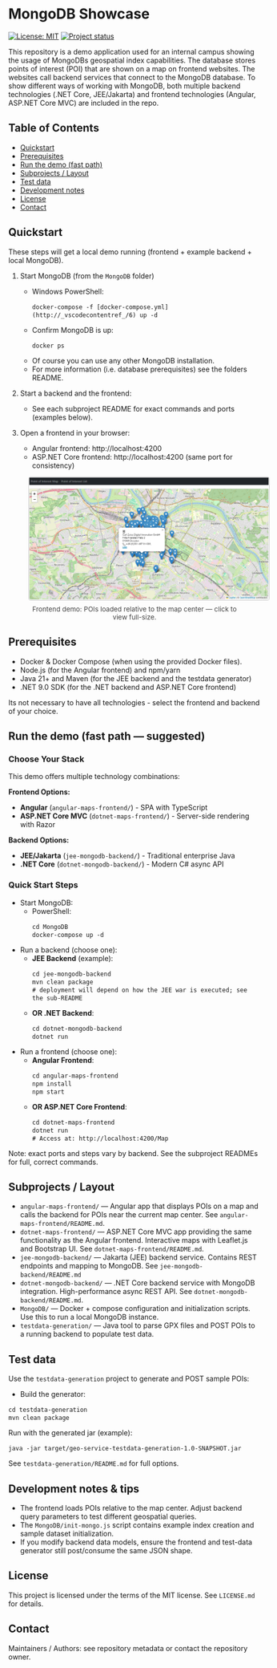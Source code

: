# MongoDB Showcase

[![License: MIT](https://img.shields.io/badge/License-MIT-blue.svg)](#license)
[![Project status](https://img.shields.io/badge/status-demo-orange.svg)](#)

This repository is a demo application used for an internal campus showing the usage of MongoDBs geospatial index capabilities. The database stores points of interest (POI) that are shown on a map on frontend websites. The websites call backend services that connect to the MongoDB database. To show different ways of working with MongoDB, both multiple backend technologies (.NET Core, JEE/Jakarta) and frontend technologies (Angular, ASP.NET Core MVC) are included in the repo.

## Table of Contents
- [Quickstart](#quickstart)
- [Prerequisites](#prerequisites)
- [Run the demo (fast path)](#run-the-demo-fast-path)
- [Subprojects / Layout](#subprojects--layout)
- [Test data](#test-data)
- [Development notes](#development-notes)
- [License](#license)
- [Contact](#contact)

## Quickstart

These steps will get a local demo running (frontend + example backend + local MongoDB).

1. Start MongoDB (from the `MongoDB` folder)
   - Windows PowerShell:
     ```
     docker-compose -f [docker-compose.yml](http://_vscodecontentref_/6) up -d
     ```
   - Confirm MongoDB is up:
     ```
     docker ps
     ```
   - Of course you can use any other MongoDB installation.
   - For more information (i.e. database prerequisites) see the folders README.

2. Start a backend and the frontend:
   - See each subproject README for exact commands and ports (examples below).

3. Open a frontend in your browser:
   - Angular frontend: http://localhost:4200  
   - ASP.NET Core frontend: http://localhost:4200 (same port for consistency)

<figure style="text-align:center;">
  <a href="media/screenshots/frontend_screenshot.png" target="_blank" rel="noopener">
    <img src="media/screenshots/frontend_screenshot.png"
         alt="Angular frontend: interactive map with Points of Interest marked"
         style="max-width:480px;height:auto;border:1px solid #ccc;border-radius:4px;" />
  </a>
  <figcaption style="font-size:0.95em;color:#444;margin-top:6px;">
    Frontend demo: POIs loaded relative to the map center — click to view full-size.
  </figcaption>
</figure>

## Prerequisites
- Docker & Docker Compose (when using the provided Docker files).
- Node.js (for the Angular frontend) and npm/yarn
- Java 21+ and Maven (for the JEE backend and the testdata generator)  
- .NET 9.0 SDK (for the .NET backend and ASP.NET Core frontend)

Its not necessary to have all technologies - select the frontend and backend of your choice.

## Run the demo (fast path — suggested)

### Choose Your Stack
This demo offers multiple technology combinations:

**Frontend Options:**
- **Angular** (`angular-maps-frontend/`) - SPA with TypeScript
- **ASP.NET Core MVC** (`dotnet-maps-frontend/`) - Server-side rendering with Razor

**Backend Options:**  
- **JEE/Jakarta** (`jee-mongodb-backend/`) - Traditional enterprise Java
- **.NET Core** (`dotnet-mongodb-backend/`) - Modern C# async API

### Quick Start Steps
- Start MongoDB:
  - PowerShell:
    ```
    cd MongoDB
    docker-compose up -d
    ```
- Run a backend (choose one):
  - **JEE Backend** (example):
    ```
    cd jee-mongodb-backend
    mvn clean package
    # deployment will depend on how the JEE war is executed; see the sub-README
    ```
  - **OR .NET Backend**:
    ```
    cd dotnet-mongodb-backend  
    dotnet run
    ```
- Run a frontend (choose one):
  - **Angular Frontend**:
    ```
    cd angular-maps-frontend
    npm install
    npm start
    ```
  - **OR ASP.NET Core Frontend**:
    ```
    cd dotnet-maps-frontend
    dotnet run
    # Access at: http://localhost:4200/Map
    ```

Note: exact ports and steps vary by backend. See the subproject READMEs for full, correct commands.

## Subprojects / Layout

- `angular-maps-frontend/` — Angular app that displays POIs on a map and calls the backend for POIs near the current map center. See `angular-maps-frontend/README.md`.
- `dotnet-maps-frontend/` — ASP.NET Core MVC app providing the same functionality as the Angular frontend. Interactive maps with Leaflet.js and Bootstrap UI. See `dotnet-maps-frontend/README.md`.
- `jee-mongodb-backend/` — Jakarta (JEE) backend service. Contains REST endpoints and mapping to MongoDB. See `jee-mongodb-backend/README.md`
- `dotnet-mongodb-backend/` — .NET Core backend service with MongoDB integration. High-performance async REST API. See `dotnet-mongodb-backend/README.md`.
- `MongoDB/` — Docker + compose configuration and initialization scripts. Use this to run a local MongoDB instance.
- `testdata-generation/` — Java tool to parse GPX files and POST POIs to a running backend to populate test data.

## Test data

Use the `testdata-generation` project to generate and POST sample POIs:

- Build the generator:

```
cd testdata-generation
mvn clean package
```

Run with the generated jar (example):

```
java -jar target/geo-service-testdata-generation-1.0-SNAPSHOT.jar
```

See `testdata-generation/README.md` for full options.

## Development notes & tips
- The frontend loads POIs relative to the map center. Adjust backend query parameters to test different geospatial queries.
- The `MongoDB/init-mongo.js` script contains example index creation and sample dataset initialization.
- If you modify backend data models, ensure the frontend and test-data generator still post/consume the same JSON shape.

## License
This project is licensed under the terms of the MIT license. See `LICENSE.md` for details.

## Contact
Maintainers / Authors: see repository metadata or contact the repository owner.